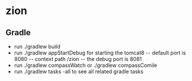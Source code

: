 # zion
## Gradle
- run ./gradlew build
- run ./gradlew appStartDebug for starting the tomcat8
--  default port is 8080
-- context path /zion
-- the debug port is 8081
- run ./gradlew compassWatch or ./gradlew compassComile
- run ./gradlew tasks -all to see all related gradle tasks
